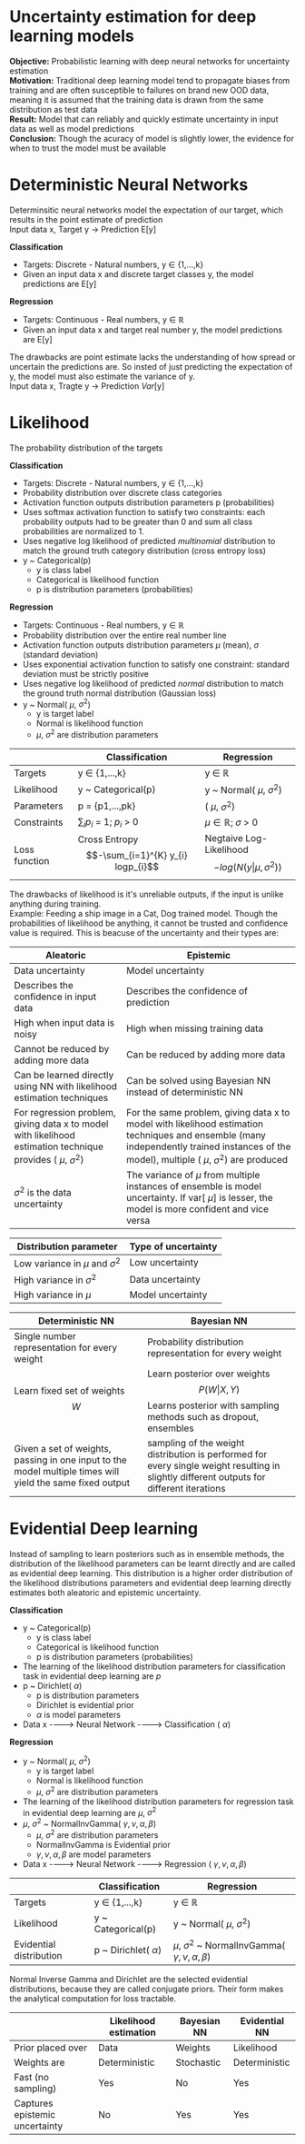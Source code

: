 # Uncertainty estimation for deep learning models

**Objective:**  Probabilistic learning with deep neural networks for uncertainty estimation <br>
**Motivation:**  Traditional deep learning model tend to propagate biases from training and are often susceptible to failures on brand new OOD data, meaning it is assumed that the training data is drawn from the same distribution as test data<br>
**Result:** Model that can reliably and quickly estimate uncertainty in input data as well as model predictions<br>
**Conclusion:** Though the acuracy of model is slightly lower, the evidence for when to trust the model must be available<br>


# Deterministic Neural Networks
Determinsitic neural networks model the expectation of our target, which results in the point estimate of prediction <br>
Input data x, Target y -> Prediction E[y] <br>

**Classification**
* Targets: Discrete - Natural numbers, y $\in$ {1,...,k}
* Given an input data x and discrete target classes y, the model predictions are E[y]

**Regression**
* Targets: Continuous - Real numbers, y $\in$ $\mathbb{R}$
* Given an input data x and target real number y, the model predictions are E[y]

The drawbacks are point estimate lacks the understanding of how spread or uncertain the predictions are. So insted of just predicting the expectation of y, the model must also estimate the variance of y. <br>
Input data x, Tragte y -> Prediction _Var_[y] <br>


# Likelihood
The probability distribution of the targets

**Classification**
* Targets: Discrete - Natural numbers, y $\in$ {1,...,k}
* Probability distribution over discrete class categories
* Activation function outputs distribution parameters p (probabilities)
* Uses softmax activation function to satisfy two constraints: each probability outputs had to be greater than 0 and sum all class probabilities are normalized to 1.
* Uses negative log likelihood of predicted _multinomial_ distribution to match the ground truth category distribution (cross entropy loss)
* y ~ Categorical(p)
    * y is class label
    * Categorical is likelihood function
    * p is distribution parameters (probabilities)

**Regression**
* Targets: Continuous - Real numbers, y $\in$ $\mathbb{R}$
* Probability distribution over the entire real number line
* Activation function outputs distribution parameters $\mu$ (mean), $\sigma$ (standard deviation)
* Uses exponential activation function to satisfy one constraint: standard deviation must be strictly positive
* Uses negative log likelihood of predicted _normal_ distribution to match the ground truth normal distribution (Gaussian loss)
* y ~ Normal( $\mu$, $\sigma^2$)
    * y is target label
    * Normal is likelihood function
    * $\mu$, $\sigma^2$ are distribution parameters

|  | Classification | Regression |
|---|---|---|
|Targets| y $\in$ {1,...,k} | y $\in$ $\mathbb{R}$ | 
|Likelihood | y ~ Categorical(p) | y ~ Normal( $\mu$, $\sigma^2$) |
|Parameters | p = {p1,...,pk} | ( $\mu$, $\sigma^2$)|
|Constraints | $\sum_{i} p_{i}$ = 1;  $p_{i}$ > 0| $\mu \in \mathbb{R}$; $\sigma$ > 0|
|Loss function | Cross Entropy $$-\sum_{i=1}^{K} y_{i} logp_{i}$$ | Negtaive Log-Likelihood $$-log(N(y \| \mu, \sigma^2))$$ |

The drawbacks of likelihood is it's unreliable outputs, if the input is unlike anything during training. <br>
Example: Feeding a ship image in a Cat, Dog trained model. Though the probabilities of likelihood be anything, it cannot be trusted and confidence value is required. This is beacuse of the uncertainty and their types are:

| Aleatoric | Epistemic |
|---|---|
|Data uncertainty| Model uncertainty |
|Describes the confidence in input data | Describes the confidence of prediction |
|High when input data is noisy | High when missing training data | 
|Cannot be reduced by adding more data | Can be reduced by adding more data| 
|Can be learned directly using NN with likelihood estimation techniques | Can be solved using Bayesian NN instead of deterministic NN| 
|For regression problem, giving data x to model with likelihood estimation technique provides ( $\mu$, $\sigma^2$)| For the same problem, giving data x to model with likelihood estimation techniques and ensemble (many independently trained instances of the model), multiple ( $\mu$, $\sigma^2$) are produced|
|$\sigma^2$ is the data uncertainty | The variance of $\mu$ from multiple instances of ensemble is model uncertainty. If var[ $\mu$] is lesser, the model is more confident and vice versa| 

| Distribution parameter | Type of uncertainty|
|---|---|
|Low variance in $\mu$ and $\sigma^2$| Low uncertainty |
|High variance in $\sigma^2$| Data uncertainty|
|High variance in $\mu$ | Model uncertainty|


| Deterministic NN | Bayesian NN |
|---|---|
|Single number representation for every weight| Probability distribution representation for every weight|
|Learn fixed set of weights $$W$$ | Learn posterior over weights $$P(W\|X,Y)$$ Learns posterior with sampling methods such as dropout, ensembles|
|Given a set of weights, passing in one input to the model multiple times will yield the same fixed output | sampling of the weight distribution is performed for every single weight resulting in slightly different outputs for different iterations|


# Evidential Deep learning
Instead of sampling to learn posteriors such as in ensemble methods, the distribution of the likelihood parameters can be learnt directly and are called as evidential deep learning. This distribution is a higher order distribution of the likelihood distributions parameters and evidential deep learning directly estimates both aleatoric and epistemic uncertainty.

**Classification**
* y ~ Categorical(p)
    * y is class label
    * Categorical is likelihood function
    * p is distribution parameters (probabilities)
* The learning of the likelihood distribution parameters for classification task in evidential deep learning are $p$ 
* p ~ Dirichlet( $\alpha$)
    * p is distribution parameters 
    * Dirichlet is evidential prior
    * $\alpha$ is model parameters
* Data x ----> Neural Network ----> Classification ( $\alpha$)

**Regression**
* y ~ Normal( $\mu$, $\sigma^2$)
    * y is target label
    * Normal is likelihood function
    * $\mu$, $\sigma^2$ are distribution parameters
* The learning of the likelihood distribution parameters for regression task in evidential deep learning are $\mu$, $\sigma^2$ 
* $\mu$, $\sigma^2$ ~ NormalInvGamma( $\gamma, \nu, \alpha, \beta$)
    * $\mu$, $\sigma^2$ are distribution parameters
    * NormalInvGamma is Evidential prior
    * $\gamma, \nu, \alpha, \beta$ are model parameters
* Data x ----> Neural Network ----> Regression ( $\gamma, \nu, \alpha, \beta$)

|  | Classification | Regression |
|---|---|---|
|Targets| y $\in$ {1,...,k} | y $\in$ $\mathbb{R}$ | 
|Likelihood | y ~ Categorical(p) | y ~ Normal( $\mu$, $\sigma^2$) |
|Evidential distribution| p ~ Dirichlet( $\alpha$) | $\mu$, $\sigma^2$ ~ NormalInvGamma( $\gamma, \nu, \alpha, \beta$)|

Normal Inverse Gamma and Dirichlet are the selected evidential distributions, because they are called conjugate priors. Their form makes the analytical computation for loss tractable.

|  | Likelihood estimation| Bayesian NN |Evidential NN|
|---|---|---|---|
|Prior placed over| Data | Weights | Likelihood|
|Weights are | Deterministic | Stochastic | Deterministic|
|Fast (no sampling)| Yes | No | Yes|
|Captures epistemic uncertainty| No | Yes | Yes |



